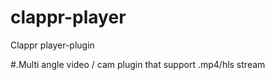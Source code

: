 # clappr-player
Clappr player-plugin

#.Multi angle video / cam plugin that support .mp4/hls stream
